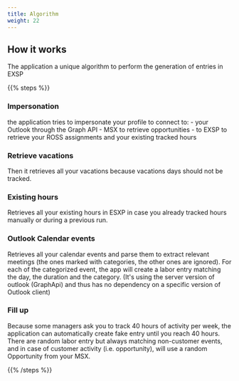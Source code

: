 ```yaml
---
title: Algorithm
weight: 22
---
```


## How it works

The application a unique algorithm to perform the generation of entries in EXSP

{{% steps %}}

### Impersonation

 the application tries to impersonate your profile to connect to:
    - your Outlook through the Graph API
    - MSX to retrieve opportunities
    - to EXSP to retrieve your ROSS assignments and your existing tracked hours

### Retrieve vacations

 Then it retrieves all your vacations because vacations days should not be tracked.

### Existing hours

 Retrieves all your existing hours in ESXP in case you already tracked hours manually or during a previous run.

### Outlook Calendar events

 Retrieves all your calendar events and parse them to extract relevant meetings (the ones marked with categories, the other ones are ignored).
For each of the categorized event, the app will create a labor entry matching the day, the duration and the category. (It's using the server version of outlook (GraphApi) and thus has no dependency on a specific version of Outlook client)

### 


### Fill up

 Because some managers ask you to track 40 hours of activity per week, the application can automatically create fake entry until you reach 40 hours. There are random labor entry but always matching non-customer events, and in case of customer activity (i.e. opportunity), will use a random Opportunity from your MSX.

{{% /steps %}}

